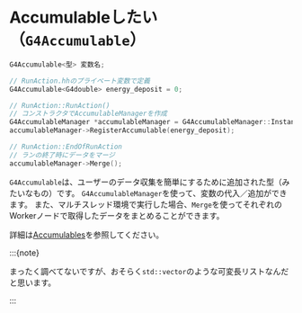 # Accumulableしたい（``G4Accumulable``）

```cpp
G4Accumulable<型> 変数名;

// RunAction.hhのプライベート変数で定義
G4Accumulable<G4double> energy_deposit = 0;

// RunAction::RunAction()
// コンストラクタでAccumulableManagerを作成
G4AccumulableManager *accumulableManager = G4AccumulableManager::Instance()
accumulableManager->RegisterAccumulable(energy_deposit);

// RunAction::EndOfRunAction
// ランの終了時にデータをマージ
accumulableManager->Merge();
```

``G4Accumulable``は、ユーザーのデータ収集を簡単にするために追加された型（みたいなもの）です。
``G4AccumulableManager``を使って、変数の代入／追加ができます。
また、マルチスレッド環境で実行した場合、``Merge``を使ってそれぞれのWorkerノードで取得したデータをまとめることができます。

詳細は[Accumulables](https://geant4-userdoc.web.cern.ch/UsersGuides/ForApplicationDeveloper/html/Analysis/accumulables.html)を参照してください。

:::{note}

まったく調べてないですが、おそらく``std::vector``のような可変長リストなんだと思います。

:::
